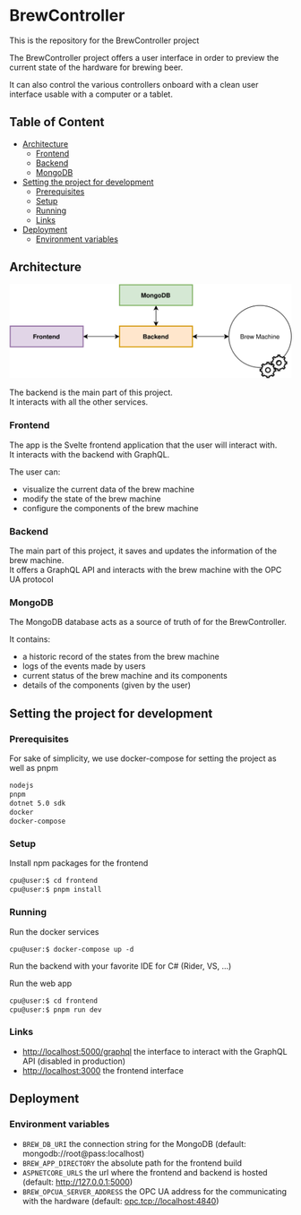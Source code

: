 # BrewController

This is the repository for the BrewController project

The BrewController project offers a user interface in order to preview the current state of the hardware for brewing beer.

It can also control the various controllers onboard with a clean user interface usable with a computer or a tablet.

## Table of Content

<!-- START doctoc generated TOC please keep comment here to allow auto update -->
<!-- DON'T EDIT THIS SECTION, INSTEAD RE-RUN doctoc TO UPDATE -->

- [Architecture](#architecture)
  - [Frontend](#frontend)
  - [Backend](#backend)
  - [MongoDB](#mongodb)
- [Setting the project for development](#setting-the-project-for-development)
  - [Prerequisites](#prerequisites)
  - [Setup](#setup)
  - [Running](#running)
  - [Links](#links)
- [Deployment](#deployment)
  - [Environment variables](#environment-variables)

<!-- END doctoc generated TOC please keep comment here to allow auto update -->

## Architecture

![Image of the architecture of the BrewController project](docs/assets/diagrams/architecture.drawio.svg)

The backend is the main part of this project.\
It interacts with all the other services.

### Frontend

The app is the Svelte frontend application that the user will interact with.\
It interacts with the backend with GraphQL.

The user can:

- visualize the current data of the brew machine
- modify the state of the brew machine
- configure the components of the brew machine

### Backend

The main part of this project, it saves and updates the information of the brew machine.\
It offers a GraphQL API and interacts with the brew machine with the OPC UA protocol

### MongoDB

The MongoDB database acts as a source of truth of for the BrewController.

It contains:

- a historic record of the states from the brew machine
- logs of the events made by users
- current status of the brew machine and its components
- details of the components (given by the user)

## Setting the project for development

### Prerequisites

For sake of simplicity, we use docker-compose for setting the project as well as pnpm

```text
nodejs
pnpm
dotnet 5.0 sdk
docker
docker-compose
```

### Setup

Install npm packages for the frontend

```console
cpu@user:$ cd frontend
cpu@user:$ pnpm install
```

### Running

Run the docker services

```console
cpu@user:$ docker-compose up -d
```

Run the backend with your favorite IDE for C# (Rider, VS, ...)

Run the web app

```console
cpu@user:$ cd frontend
cpu@user:$ pnpm run dev
```

### Links

- <http://localhost:5000/graphql> the interface to interact with the GraphQL API (disabled in production)
- <http://localhost:3000> the frontend interface

## Deployment

### Environment variables

- `BREW_DB_URI` the connection string for the MongoDB (default: mongodb://root@pass:localhost)
- `BREW_APP_DIRECTORY` the absolute path for the frontend build
- `ASPNETCORE_URLS` the url where the frontend and backend is hosted (default: <http://127.0.0.1:5000>)
- `BREW_OPCUA_SERVER_ADDRESS` the OPC UA address for the communicating with the hardware (default: <opc.tcp://localhost:4840>)
